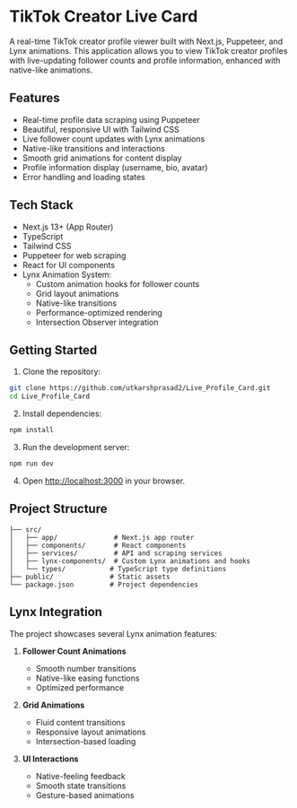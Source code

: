 # TikTok Creator Live Card

A real-time TikTok creator profile viewer built with Next.js, Puppeteer, and Lynx animations. This application allows you to view TikTok creator profiles with live-updating follower counts and profile information, enhanced with native-like animations.

## Features

- Real-time profile data scraping using Puppeteer
- Beautiful, responsive UI with Tailwind CSS
- Live follower count updates with Lynx animations
- Native-like transitions and interactions
- Smooth grid animations for content display
- Profile information display (username, bio, avatar)
- Error handling and loading states

## Tech Stack

- Next.js 13+ (App Router)
- TypeScript
- Tailwind CSS
- Puppeteer for web scraping
- React for UI components
- Lynx Animation System:
  - Custom animation hooks for follower counts
  - Grid layout animations
  - Native-like transitions
  - Performance-optimized rendering
  - Intersection Observer integration

## Getting Started

1. Clone the repository:
```bash
git clone https://github.com/utkarshprasad2/Live_Profile_Card.git
cd Live_Profile_Card
```

2. Install dependencies:
```bash
npm install
```

3. Run the development server:
```bash
npm run dev
```

4. Open [http://localhost:3000](http://localhost:3000) in your browser.

## Project Structure

```
├── src/
│   ├── app/              # Next.js app router
│   ├── components/       # React components
│   ├── services/         # API and scraping services
│   ├── lynx-components/  # Custom Lynx animations and hooks
│   └── types/           # TypeScript type definitions
├── public/              # Static assets
└── package.json         # Project dependencies
```

## Lynx Integration

The project showcases several Lynx animation features:

1. **Follower Count Animations**
   - Smooth number transitions
   - Native-like easing functions
   - Optimized performance

2. **Grid Animations**
   - Fluid content transitions
   - Responsive layout animations
   - Intersection-based loading

3. **UI Interactions**
   - Native-feeling feedback
   - Smooth state transitions
   - Gesture-based animations

